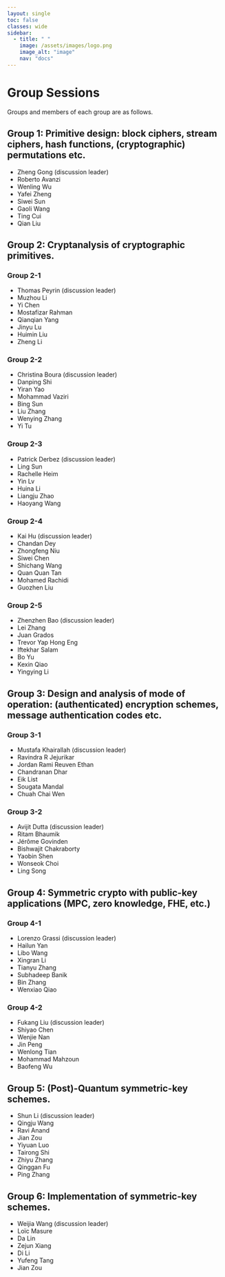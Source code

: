 ```yaml
---
layout: single
toc: false
classes: wide
sidebar:  
  - title: " "   
    image: /assets/images/logo.png
    image_alt: "image"
    nav: "docs"
---
```



# Group Sessions

Groups and members of each group are as follows.
<!-- ### Group A-1 (@Room 513): Cryptanalysis 1  -->

## Group 1: Primitive design: block ciphers, stream ciphers, hash functions, (cryptographic) permutations etc.
* Zheng Gong (discussion leader)
* Roberto Avanzi
* Wenling Wu
* Yafei Zheng
* Siwei Sun
* Gaoli Wang
* Ting Cui
* Qian Liu

## Group 2: Cryptanalysis of cryptographic primitives.
### Group 2-1
* Thomas Peyrin (discussion leader)
* Muzhou Li
* Yi Chen
* Mostafizar Rahman 
* Qianqian Yang
* Jinyu Lu
* Huimin Liu
* Zheng Li

### Group 2-2
* Christina Boura (discussion leader)
* Danping Shi
* Yiran Yao
* Mohammad Vaziri
* Bing Sun
* Liu Zhang
* Wenying Zhang
* Yi Tu

### Group 2-3
* Patrick Derbez (discussion leader)
* Ling Sun
* Rachelle Heim
* Yin Lv
* Huina Li
* Liangju Zhao
* Haoyang Wang

### Group 2-4
* Kai Hu (discussion leader)
* Chandan Dey
* Zhongfeng Niu
* Siwei Chen
* Shichang Wang
* Quan Quan Tan
* Mohamed Rachidi
* Guozhen Liu

### Group 2-5
* Zhenzhen Bao (discussion leader)
* Lei Zhang
* Juan Grados
* Trevor Yap Hong Eng
* Iftekhar Salam
* Bo Yu
* Kexin Qiao
* Yingying Li

## Group 3: Design and analysis of mode of operation: (authenticated) encryption schemes, message authentication codes etc.
### Group 3-1

* Mustafa Khairallah (discussion leader)
* Ravindra R Jejurikar
* Jordan Rami Reuven Ethan
* Chandranan Dhar
* Eik List
* Sougata Mandal
* Chuah Chai Wen

### Group 3-2
* Avijit  Dutta (discussion leader)
* Ritam Bhaumik                    
* Jérôme  Govinden                 
* Bishwajit Chakraborty            
* Yaobin  Shen                     
* Wonseok Choi                     
* Ling Song                       

## Group 4: Symmetric crypto with public-key applications (MPC, zero knowledge, FHE, etc.)
### Group 4-1
- Lorenzo Grassi (discussion leader)
- Hailun Yan
- Libo Wang
- Xingran Li
- Tianyu Zhang
- Subhadeep Banik
- Bin Zhang
- Wenxiao Qiao

### Group 4-2
- Fukang Liu (discussion leader)
- Shiyao Chen
- Wenjie Nan
- Jin Peng
- Wenlong Tian
- Mohammad Mahzoun
- Baofeng Wu

## Group 5: (Post)-Quantum symmetric-key schemes.
- Shun Li (discussion leader)
- Qingju Wang
- Ravi Anand
- Jian Zou
- Yiyuan Luo
- Tairong Shi
- Zhiyu Zhang
- Qinggan Fu
- Ping Zhang

## Group 6: Implementation of symmetric-key schemes.
- Weijia Wang (discussion leader)
- Loïc Masure
- Da Lin
- Zejun Xiang
- Di Li
- Yufeng Tang
- Jian Zou



<!-- ### Group C (@Room: 502): Design and analysis of mode of operation
---
- Kazuhiko Minematsu
- Yusuke Naito
- Akiko Inoue
- Jooyoung Lee
- Wonseok Choi
- Byeonghak Lee
- Eik List -->

<!-- ### Group D (@Room: 501): (Post)-Quantum symmetric-key schemes
---
- Yunwen Liu
- Akinori Hosoyamada
- Carlos Cid
- Siang Meng Sim -->

